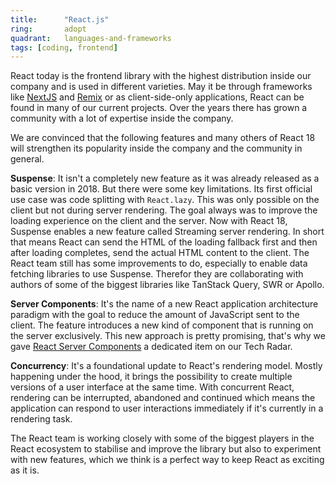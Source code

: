 ```yaml
---
title:      "React.js"
ring:       adopt
quadrant:   languages-and-frameworks
tags: [coding, frontend]
---
```


React today is the frontend library with the highest distribution inside our company and is used in different varieties.
May it be through frameworks like [NextJS](/languages-and-frameworks/next-js.html) and [Remix](/languages-and-frameworks/remix.html)
or as client-side-only applications, React can be found in many of our current projects. Over the years there has grown
a community with a lot of expertise inside the company.

We are convinced that the following features and many others of React 18 will strengthen its popularity inside the company
and the community in general.

**Suspense**:
It isn't a completely new feature as it was already released as a basic version in 2018. But there were some key
limitations. Its first official use case was code splitting with `React.lazy`. This was only possible on the client but
not during server rendering. The goal always was to improve the loading experience on the client and the server.
Now with React 18, Suspense enables a new feature called Streaming server rendering. In short that means React can send
the HTML of the loading fallback first and then after loading completes, send the actual HTML content to the client.
The React team still has some improvements to do, especially to enable data fetching libraries to use Suspense. Therefor
they are collaborating with authors of some of the biggest libraries like TanStack Query, SWR or Apollo.

**Server Components**:
It's the name of a new React application architecture paradigm with the goal to reduce the amount of JavaScript sent
to the client. The feature introduces a new kind of component that is running on the server exclusively. This new approach
is pretty promising, that's why we gave [React Server Components](/methods-and-patterns/react-server-components.html) a dedicated item on our Tech Radar.

**Concurrency**:
It's a foundational update to React's rendering model. Mostly happening under the hood, it brings the possibility to create
multiple versions of a user interface at the same time. With concurrent React, rendering can be interrupted, abandoned and
continued which means the application can respond to user interactions immediately if it's currently in a rendering task.


The React team is working closely with some of the biggest players in the React ecosystem to stabilise and improve the library
but also to experiment with new features, which we think is a perfect way to keep React as exciting as it is.